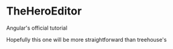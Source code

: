 # TheHeroEditor
Angular's official tutorial

Hopefully this one will be more straightforward than treehouse's
